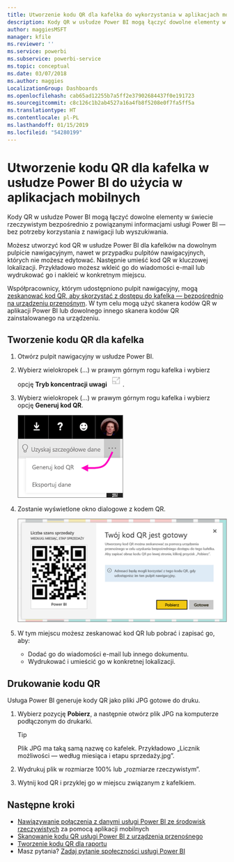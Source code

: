 ```yaml
---
title: Utworzenie kodu QR dla kafelka do wykorzystania w aplikacjach mobilnych usługi Power BI
description: Kody QR w usłudze Power BI mogą łączyć dowolne elementy w świecie rzeczywistym bezpośrednio z powiązanymi informacjami usługi BI w aplikacji mobilnej Power BI — bez wyszukiwania.
author: maggiesMSFT
manager: kfile
ms.reviewer: ''
ms.service: powerbi
ms.subservice: powerbi-service
ms.topic: conceptual
ms.date: 03/07/2018
ms.author: maggies
LocalizationGroup: Dashboards
ms.openlocfilehash: cab65ad12255b7a5ff2e37902684437f0e191723
ms.sourcegitcommit: c8c126c1b2ab4527a16a4fb8f5208e0f7fa5ff5a
ms.translationtype: HT
ms.contentlocale: pl-PL
ms.lasthandoff: 01/15/2019
ms.locfileid: "54280199"
---
```

# <a name="create-a-qr-code-for-a-tile-in-power-bi-to-use-in-the-mobile-apps"></a>Utworzenie kodu QR dla kafelka w usłudze Power BI do użycia w aplikacjach mobilnych
Kody QR w usłudze Power BI mogą łączyć dowolne elementy w świecie rzeczywistym bezpośrednio z powiązanymi informacjami usługi Power BI — bez potrzeby korzystania z nawigacji lub wyszukiwania.

Możesz utworzyć kod QR w usłudze Power BI dla kafelków na dowolnym pulpicie nawigacyjnym, nawet w przypadku pulpitów nawigacyjnych, których nie możesz edytować. Następnie umieść kod QR w kluczowej lokalizacji. Przykładowo możesz wkleić go do wiadomości e-mail lub wydrukować go i nakleić w konkretnym miejscu. 

Współpracownicy, którym udostępniono pulpit nawigacyjny, mogą [zeskanować kod QR, aby skorzystać z dostępu do kafelka — bezpośrednio na urządzeniu przenośnym](consumer/mobile/mobile-apps-qr-code.md). W tym celu mogą użyć skanera kodów QR w aplikacji Power BI lub dowolnego innego skanera kodów QR zainstalowanego na urządzeniu.


## <a name="create-a-qr-code-for-a-tile"></a>Tworzenie kodu QR dla kafelka
1. Otwórz pulpit nawigacyjny w usłudze Power BI.
2. Wybierz wielokropek (...) w prawym górnym rogu kafelka i wybierz opcję **Tryb koncentracji uwagi** ![](media/service-create-qr-code-for-tile/fullscreen-icon.jpg).
3. Wybierz wielokropek (...) w prawym górnym rogu kafelka i wybierz opcję **Generuj kod QR**. 
   
    ![](media/service-create-qr-code-for-tile/power-bi-create-qr-code-tile.png)
4. Zostanie wyświetlone okno dialogowe z kodem QR. 
   
    ![](media/service-create-qr-code-for-tile/pbi_qrcode_opportunity_count.png)
5. W tym miejscu możesz zeskanować kod QR lub pobrać i zapisać go, aby: 
   
   * Dodać go do wiadomości e-mail lub innego dokumentu. 
   * Wydrukować i umieścić go w konkretnej lokalizacji. 

## <a name="print-the-qr-code"></a>Drukowanie kodu QR
Usługa Power BI generuje kody QR jako pliki JPG gotowe do druku. 

1. Wybierz pozycję **Pobierz**, a następnie otwórz plik JPG na komputerze podłączonym do drukarki.  
   
   > [!TIP]
   > Plik JPG ma taką samą nazwę co kafelek. Przykładowo „Licznik możliwości — według miesiąca i etapu sprzedaży.jpg”.
   > 
   > 
2. Wydrukuj plik w rozmiarze 100% lub „rozmiarze rzeczywistym”.  
3. Wytnij kod QR i przyklej go w miejscu związanym z kafelkiem. 

## <a name="next-steps"></a>Następne kroki
* [Nawiązywanie połączenia z danymi usługi Power BI ze środowisk rzeczywistych](consumer/mobile/mobile-apps-data-in-real-world-context.md) za pomocą aplikacji mobilnych
* [Skanowanie kodu QR usługi Power BI z urządzenia przenośnego](consumer/mobile/mobile-apps-qr-code.md)
* [Tworzenie kodu QR dla raportu](service-create-qr-code-for-report.md)
* Masz pytania? [Zadaj pytanie społeczności usługi Power BI](http://community.powerbi.com/)


